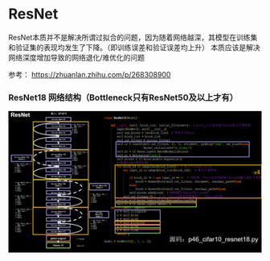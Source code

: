 # ResNet
ResNet本质并不是解决所谓过拟合的问题，因为随着网络越深，其模型在训练集和验证集的表现均发生了下降。（即训练误差和验证误差均上升）
本质应该是解决网络深度增加导致的网络退化/难优化的问题

参考：
https://zhuanlan.zhihu.com/p/268308900

### ResNet18 网络结构（Bottleneck只有ResNet50及以上才有）

![Resnet18](https://github.com/HenryWang628/Paper_Reading/blob/main/ResNet/Resnet18.PNG)
